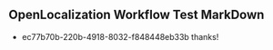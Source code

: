 ## OpenLocalization Workflow Test MarkDown
* ec77b70b-220b-4918-8032-f848448eb33b 
thanks!<!--HONumber=Mar16_HO4-->

